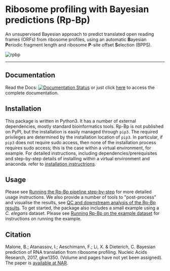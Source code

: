 # **R**ibosome **p**rofiling with **B**ayesian **p**redictions (Rp-Bp)

An unsupervised Bayesian approach to predict translated open reading frames (ORFs) from ribosome profiles, using an automatic **B**ayesian **P**eriodic fragment length and ribosome **P**-site offset **S**election (BPPS).

![rpbp](docs/images/logo-rpbp-final.png)

---

## Documentation

Read the Docs: [![Documentation Status](https://readthedocs.org/projects/rp-bp/badge/?version=latest)](http://rp-bp.readthedocs.io/en/latest/?badge=latest) or just click [here](http://rp-bp.readthedocs.io/en/latest/) to access the complete documentation.

## Installation

This package is written in Python3. It has a number of external dependencies, mostly standard bioinformatics tools. Rp-Bp is not published on PyPI, but the installation is easily managed through `pip3`. The required privileges are determined by the installation location of `pip3`. In particular, if `pip3` does not require sudo access, then none of the installation process requires sudo access; this is the case within a virtual environment, for example. For detailed instructions, including dependencies/prerequisites and step-by-step details of installing within a virtual environment and anaconda. refer to [installation instructrions](http://rp-bp.readthedocs.io/en/latest/installation.html).

<a name="get-start-usage"></a>

## Usage

Please see [Running the Rp-Bp pipeline step-by-step](http://rp-bp.readthedocs.io/en/latest/usage-instructions.html) for more detailed usage instructions. We also provide a number of tools to "post-process" and visualise the results, see [QC and downstream analysis of the Rp-Bp results](http://rp-bp.readthedocs.io/en/latest/analysis-scripts.html). To get started, the package also includes a small example using a _C. elegans_ dataset. Please see [Running Rp-Bp on the example dataset](http://rp-bp.readthedocs.io/en/latest/running-example.html) for instructions on running the example.

<a name="get-start-cite"></a>

## Citation

Malone, B.; Atanassov, I.; Aeschimann, F.; Li, X. & Dieterich, C. Bayesian prediction of RNA translation from ribosome profiling. Nucleic Acids Research, 2017, gkw1350. (Volume and pages have not yet been assigned). The paper is [available at NAR](https://academic.oup.com/nar/article-lookup/doi/10.1093/nar/gkw1350).
